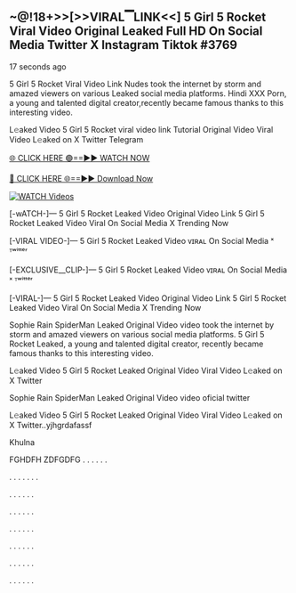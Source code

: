 ## ~@!18+>>[>>VIRAL▔LINK<<] 5 Girl 5 Rocket Viral Video Original Leaked Full HD On Social Media Twitter X Instagram Tiktok #3769

17 seconds ago

5 Girl 5 Rocket Viral Video Link Nudes took the internet by storm and amazed viewers on various Leaked social media platforms. Hindi XXX Porn, a young and talented digital creator,recently became famous thanks to this interesting video.

L𝚎aked Video 5 Girl 5 Rocket viral video link Tutorial Original Video Viral Video L𝚎aked on X Twitter Telegram

[🌐 CLICK HERE 🟢==►► WATCH NOW](https://dekho-ki-hoy-07-2k25.blogspot.com/2025/01/viral-tv.html)

[🔴 CLICK HERE 🌐==►► Download Now](https://dekho-ki-hoy-07-2k25.blogspot.com/2025/01/viral-tv.html)

[![WATCH Videos](https://i.imgur.com/ydURGbz.png)](https://dekho-ki-hoy-07-2k25.blogspot.com/2025/01/viral-tv.html)

[-wATCH-]— 5 Girl 5 Rocket Leaked Video Original Video Link 5 Girl 5 Rocket Leaked Video Viral On Social Media X Trending Now

[-VIRAL VIDEO-]— 5 Girl 5 Rocket Leaked Video ᴠɪʀᴀʟ On Social Media ˣ ᵀʷⁱᵗᵗᵉʳ

[-EXCLUSIVE__CLIP-]— 5 Girl 5 Rocket Leaked Video ᴠɪʀᴀʟ On Social Media ˣ ᵀʷⁱᵗᵗᵉʳ

[-VIRAL-]— 5 Girl 5 Rocket Leaked Video Original Video Link 5 Girl 5 Rocket Leaked Video Viral On Social Media X Trending Now

Sophie Rain SpiderMan Leaked Original Video video took the internet by storm and amazed viewers on various social media platforms. 5 Girl 5 Rocket Leaked, a young and talented digital creator, recently became famous thanks to this interesting video.

L𝚎aked Video 5 Girl 5 Rocket Leaked Original Video Viral Video L𝚎aked on X Twitter

Sophie Rain SpiderMan Leaked Original Video video oficial twitter

L𝚎aked Video 5 Girl 5 Rocket Leaked Original Video Viral Video L𝚎aked on X Twitter..yjhgrdafassf

Khulna

FGHDFH ZDFGDFG
.
.
.
.
.
.

.
.
.
.
.
.
.

.
.
.
.
.
.

.
.
.
.
.
.

.
.
.
.
.
.

.
.
.
.
.
.

.
.
.
.
.
.

.
.
.
.
.
.